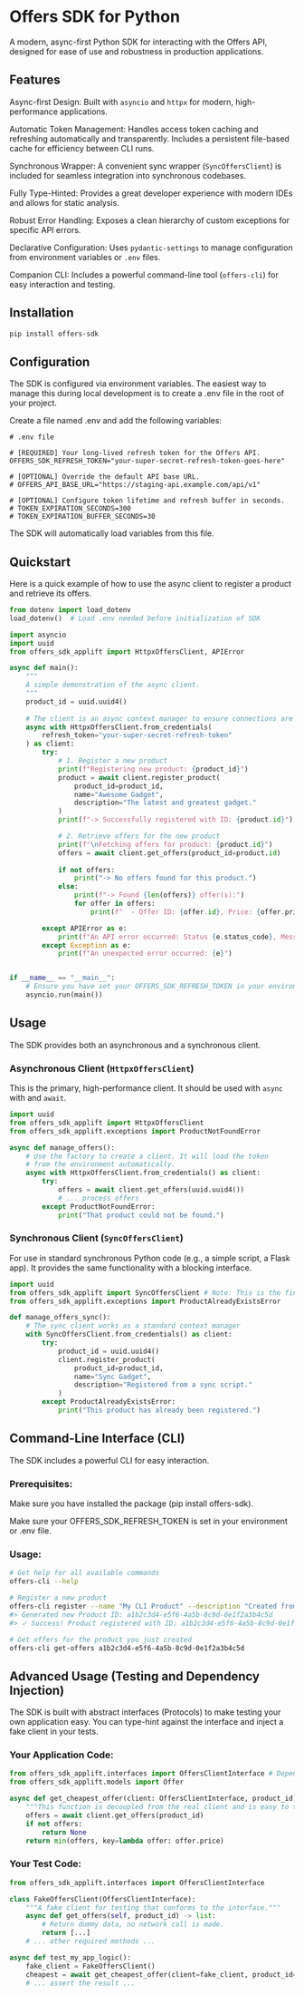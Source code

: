 # Offers SDK for Python
A modern, async-first Python SDK for interacting with the Offers API, designed for ease of use and robustness in production applications.

## Features
Async-first Design: Built with `asyncio` and `httpx` for modern, high-performance applications.

Automatic Token Management: Handles access token caching and refreshing automatically and transparently. Includes a persistent file-based cache for efficiency between CLI runs.

Synchronous Wrapper: A convenient sync wrapper (`SyncOffersClient`) is included for seamless integration into synchronous codebases.

Fully Type-Hinted: Provides a great developer experience with modern IDEs and allows for static analysis.

Robust Error Handling: Exposes a clean hierarchy of custom exceptions for specific API errors.

Declarative Configuration: Uses `pydantic-settings` to manage configuration from environment variables or `.env` files.

Companion CLI: Includes a powerful command-line tool (`offers-cli`) for easy interaction and testing.

## Installation
```bash
pip install offers-sdk
```

## Configuration
The SDK is configured via environment variables. The easiest way to manage this during local development is to create a .env file in the root of your project.

Create a file named .env and add the following variables:
```env
# .env file

# [REQUIRED] Your long-lived refresh token for the Offers API.
OFFERS_SDK_REFRESH_TOKEN="your-super-secret-refresh-token-goes-here"

# [OPTIONAL] Override the default API base URL.
# OFFERS_API_BASE_URL="https://staging-api.example.com/api/v1"

# [OPTIONAL] Configure token lifetime and refresh buffer in seconds.
# TOKEN_EXPIRATION_SECONDS=300
# TOKEN_EXPIRATION_BUFFER_SECONDS=30
```

The SDK will automatically load variables from this file.

## Quickstart
Here is a quick example of how to use the async client to register a product and retrieve its offers.

```python
from dotenv import load_dotenv
load_dotenv()  # Load .env needed before initialization of SDK

import asyncio
import uuid
from offers_sdk_applift import HttpxOffersClient, APIError

async def main():
    """
    A simple demonstration of the async client.
    """
    product_id = uuid.uuid4()
    
    # The client is an async context manager to ensure connections are closed.
    async with HttpxOffersClient.from_credentials(
        refresh_token="your-super-secret-refresh-token"
    ) as client:
        try:
            # 1. Register a new product
            print(f"Registering new product: {product_id}")
            product = await client.register_product(
                product_id=product_id,
                name="Awesome Gadget",
                description="The latest and greatest gadget."
            )
            print(f"-> Successfully registered with ID: {product.id}")

            # 2. Retrieve offers for the new product
            print(f"\nFetching offers for product: {product.id}")
            offers = await client.get_offers(product_id=product.id)
            
            if not offers:
                print("-> No offers found for this product.")
            else:
                print(f"-> Found {len(offers)} offer(s):")
                for offer in offers:
                    print(f"  - Offer ID: {offer.id}, Price: {offer.price}, Stock: {offer.items_in_stock}")

        except APIError as e:
            print(f"An API error occurred: Status {e.status_code}, Message: {e.message}")
        except Exception as e:
            print(f"An unexpected error occurred: {e}")


if __name__ == "__main__":
    # Ensure you have set your OFFERS_SDK_REFRESH_TOKEN in your environment or a .env file
    asyncio.run(main())

```

## Usage
The SDK provides both an asynchronous and a synchronous client.

### Asynchronous Client (`HttpxOffersClient`)
This is the primary, high-performance client. It should be used with `async` with and `await`.

```python
import uuid
from offers_sdk_applift import HttpxOffersClient
from offers_sdk_applift.exceptions import ProductNotFoundError

async def manage_offers():
    # Use the factory to create a client. It will load the token
    # from the environment automatically.
    async with HttpxOffersClient.from_credentials() as client:
        try:
            offers = await client.get_offers(uuid.uuid4())
            # ... process offers
        except ProductNotFoundError:
            print("That product could not be found.")
```

### Synchronous Client (`SyncOffersClient`)

For use in standard synchronous Python code (e.g., a simple script, a Flask app). It provides the same functionality with a blocking interface.

```python
import uuid
from offers_sdk_applift import SyncOffersClient # Note: This is the final name we decided on
from offers_sdk_applift.exceptions import ProductAlreadyExistsError

def manage_offers_sync():
    # The sync client works as a standard context manager
    with SyncOffersClient.from_credentials() as client:
        try:
            product_id = uuid.uuid4()
            client.register_product(
                product_id=product_id,
                name="Sync Gadget",
                description="Registered from a sync script."
            )
        except ProductAlreadyExistsError:
            print("This product has already been registered.")
```

## Command-Line Interface (CLI)
The SDK includes a powerful CLI for easy interaction.

### Prerequisites:

Make sure you have installed the package (pip install offers-sdk).

Make sure your OFFERS_SDK_REFRESH_TOKEN is set in your environment or .env file.

### Usage:
```bash
# Get help for all available commands
offers-cli --help

# Register a new product
offers-cli register --name "My CLI Product" --description "Created from the terminal"
#> Generated new Product ID: a1b2c3d4-e5f6-4a5b-8c9d-0e1f2a3b4c5d
#> ✓ Success! Product registered with ID: a1b2c3d4-e5f6-4a5b-8c9d-0e1f2a3b4c5d

# Get offers for the product you just created
offers-cli get-offers a1b2c3d4-e5f6-4a5b-8c9d-0e1f2a3b4c5d
```
## Advanced Usage (Testing and Dependency Injection)
The SDK is built with abstract interfaces (Protocols) to make testing your own application easy. You can type-hint against the interface and inject a fake client in your tests.

### Your Application Code:
```python
from offers_sdk_applift.interfaces import OffersClientInterface # Depend on the interface!
from offers_sdk_applift.models import Offer

async def get_cheapest_offer(client: OffersClientInterface, product_id) -> Offer | None:
    """This function is decoupled from the real client and is easy to test."""
    offers = await client.get_offers(product_id)
    if not offers:
        return None
    return min(offers, key=lambda offer: offer.price)
```

### Your Test Code:
```python
from offers_sdk_applift.interfaces import OffersClientInterface

class FakeOffersClient(OffersClientInterface):
    """A fake client for testing that conforms to the interface."""
    async def get_offers(self, product_id) -> list:
        # Return dummy data, no network call is made.
        return [...] 
    # ... other required methods ...

async def test_my_app_logic():
    fake_client = FakeOffersClient()
    cheapest = await get_cheapest_offer(client=fake_client, product_id=...)
    # ... assert the result ...
```